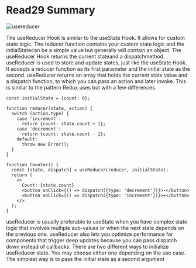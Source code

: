 # Read29 Summary

![usereducer](https://www.c-sharpcorner.com/article/usereducer-hook-in-reactjs-part-one/Images/07.JPG)

The useReducer Hook is similar to the useState Hook. It allows for custom state logic. The reducer function contains your custom state logic and the initialStatecan be a simple value but generally will contain an object. The useReducer Hook returns the current stateand a dispatchmethod. useReducer is used to store and update states, just like the useState Hook. It accepts a reducer function as its first parameter and the initial state as the second. useReducer returns an array that holds the current state value and a dispatch function, to which you can pass an action and later invoke. This is similar to the pattern Redux uses but with a few differences.

```
const initialState = {count: 0};

function reducer(state, action) {
  switch (action.type) {
    case 'increment':
      return {count: state.count + 1};
    case 'decrement':
      return {count: state.count - 1};
    default:
      throw new Error();
  }
}

function Counter() {
  const [state, dispatch] = useReducer(reducer, initialState);
  return (
    <>
      Count: {state.count}
      <button onClick={() => dispatch({type: 'decrement'})}>-</button>
      <button onClick={() => dispatch({type: 'increment'})}>+</button>
    </>
  );
}
```

useReducer is usually preferable to useState when you have complex state logic that involves multiple sub-values or when the next state depends on the previous one. useReducer also lets you optimize performance for components that trigger deep updates because you can pass dispatch down instead of callbacks. There are two different ways to initialize useReducer state. You may choose either one depending on the use case. The simplest way is to pass the initial state as a second argument